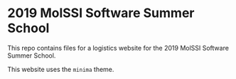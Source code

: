 # 2019 MolSSI Software Summer School

This repo contains files for a logistics website for the 2019 MolSSI Software Summer School.

This website uses the `minima` theme.
